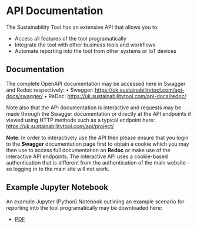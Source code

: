 # API Documentation

The Sustainability Tool has an extensive API that allows you to:
* Access all features of the tool programatically
* Integrate the tool with other business tools and workflows
* Automate reporting into the tool from other systems or IoT devices

## Documentation

The complete OpenAPI documentation may be accessed here in Swagger and Redoc respectively:
• Swagger: <https://uk.sustainabilitytool.com/api-docs/swagger/>
• ReDoc: <https://uk.sustainabilitytool.com/api-docs/redoc/>

Note also that the API documentation is interactive and requests may be made through the Swagger documentation or directly at the API endpoints if viewed using HTTP methods such as a typical endpoint here: <https://uk.sustainabilitytool.com/api/project/>

**Note**: In order to interactively use the API then please ensure that you login to the __Swagger__ documentation page first to obtain a cookie which you may then use to access full documentation on __Redoc__ or make use of the interactive API endpoints. The interactive API uses a cookie-based authentication that is different from the authentication of the main website - so logging in to the main site will not work.

## Example Jupyter Notebook

An example Jupyter (Python) Notebook outlining an example scenario for reporting into the tool programatically may be downloaded here:
* [PDF](/assets/files/sample.pdf)
